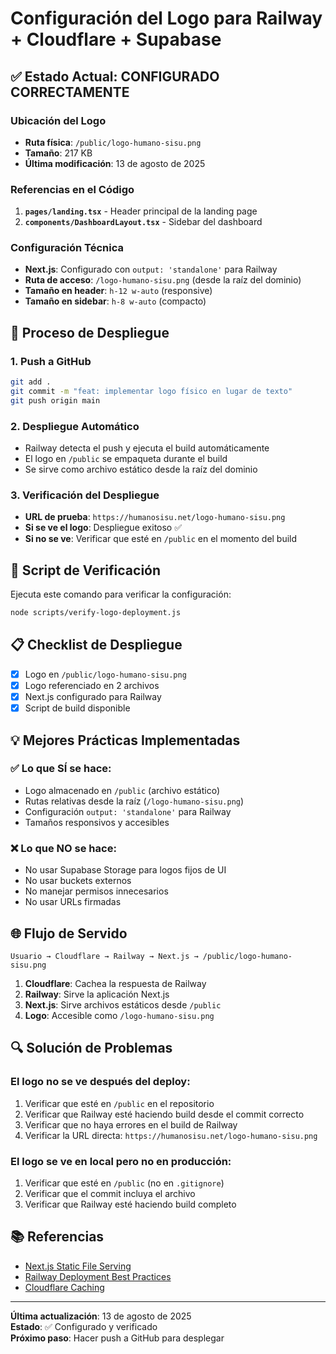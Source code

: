 # Configuración del Logo para Railway + Cloudflare + Supabase

## ✅ Estado Actual: CONFIGURADO CORRECTAMENTE

### Ubicación del Logo
- **Ruta física**: `/public/logo-humano-sisu.png`
- **Tamaño**: 217 KB
- **Última modificación**: 13 de agosto de 2025

### Referencias en el Código
1. **`pages/landing.tsx`** - Header principal de la landing page
2. **`components/DashboardLayout.tsx`** - Sidebar del dashboard

### Configuración Técnica
- **Next.js**: Configurado con `output: 'standalone'` para Railway
- **Ruta de acceso**: `/logo-humano-sisu.png` (desde la raíz del dominio)
- **Tamaño en header**: `h-12 w-auto` (responsive)
- **Tamaño en sidebar**: `h-8 w-auto` (compacto)

## 🚀 Proceso de Despliegue

### 1. Push a GitHub
```bash
git add .
git commit -m "feat: implementar logo físico en lugar de texto"
git push origin main
```

### 2. Despliegue Automático
- Railway detecta el push y ejecuta el build automáticamente
- El logo en `/public` se empaqueta durante el build
- Se sirve como archivo estático desde la raíz del dominio

### 3. Verificación del Despliegue
- **URL de prueba**: `https://humanosisu.net/logo-humano-sisu.png`
- **Si se ve el logo**: Despliegue exitoso ✅
- **Si no se ve**: Verificar que esté en `/public` en el momento del build

## 🔧 Script de Verificación

Ejecuta este comando para verificar la configuración:
```bash
node scripts/verify-logo-deployment.js
```

## 📋 Checklist de Despliegue

- [x] Logo en `/public/logo-humano-sisu.png`
- [x] Logo referenciado en 2 archivos
- [x] Next.js configurado para Railway
- [x] Script de build disponible

## 💡 Mejores Prácticas Implementadas

### ✅ Lo que SÍ se hace:
- Logo almacenado en `/public` (archivo estático)
- Rutas relativas desde la raíz (`/logo-humano-sisu.png`)
- Configuración `output: 'standalone'` para Railway
- Tamaños responsivos y accesibles

### ❌ Lo que NO se hace:
- No usar Supabase Storage para logos fijos de UI
- No usar buckets externos
- No manejar permisos innecesarios
- No usar URLs firmadas

## 🌐 Flujo de Servido

```
Usuario → Cloudflare → Railway → Next.js → /public/logo-humano-sisu.png
```

1. **Cloudflare**: Cachea la respuesta de Railway
2. **Railway**: Sirve la aplicación Next.js
3. **Next.js**: Sirve archivos estáticos desde `/public`
4. **Logo**: Accesible como `/logo-humano-sisu.png`

## 🔍 Solución de Problemas

### El logo no se ve después del deploy:
1. Verificar que esté en `/public` en el repositorio
2. Verificar que Railway esté haciendo build desde el commit correcto
3. Verificar que no haya errores en el build de Railway
4. Verificar la URL directa: `https://humanosisu.net/logo-humano-sisu.png`

### El logo se ve en local pero no en producción:
1. Verificar que esté en `/public` (no en `.gitignore`)
2. Verificar que el commit incluya el archivo
3. Verificar que Railway esté haciendo build completo

## 📚 Referencias

- [Next.js Static File Serving](https://nextjs.org/docs/basic-features/static-file-serving)
- [Railway Deployment Best Practices](https://docs.railway.app/deploy/deployments)
- [Cloudflare Caching](https://developers.cloudflare.com/cache/)

---

**Última actualización**: 13 de agosto de 2025  
**Estado**: ✅ Configurado y verificado  
**Próximo paso**: Hacer push a GitHub para desplegar
